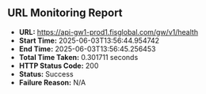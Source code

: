 ## URL Monitoring Report

- **URL:** https://api-gw1-prod1.fisglobal.com/gw/v1/health
- **Start Time:** 2025-06-03T13:56:44.954742
- **End Time:** 2025-06-03T13:56:45.256453
- **Total Time Taken:** 0.301711 seconds
- **HTTP Status Code:** 200
- **Status:** Success
- **Failure Reason:** N/A
